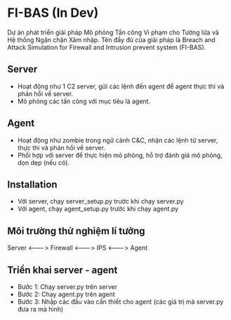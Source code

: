 # FI-BAS (In Dev)
Dự án phát triển giải pháp Mô phỏng Tấn công Vi phạm cho Tường lửa và Hệ thống Ngăn chặn Xâm nhập. Tên đầy đủ của giải pháp là Breach and Attack Simulation for Firewall and Intrusion prevent system (FI-BAS).

## Server
- Hoạt động như 1 C2 server, gửi các lệnh đến agent để agent thực thi và phản hồi về server. 
- Mô phỏng các tấn công với mục tiêu là agent.

## Agent
- Hoạt động như zombie trong ngữ cảnh C&C, nhận các lệnh từ server, thực thi và phản hồi về server.
- Phối hợp với server để thực hiện mô phỏng, hỗ trợ đánh giá mô phỏng, dọn dẹp (nếu có).

## Installation
- Với server, chạy server_setup.py trước khi chạy server.py
- Với agent, chạy agent_setup.py trước khi chạy agent.py

## Môi trường thử nghiệm lí tưởng
Server <---> Firewall <---> IPS <---> Agent

## Triển khai server - agent
- Bước 1: Chạy server.py trên server
- Bước 2: Chạy agent.py trên agent
- Bước 3: Nhập các đầu vào cần thiết cho agent (các giá trị mà server.py đưa ra mà hình)
